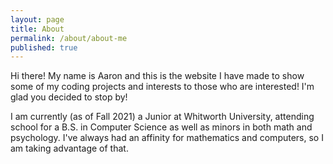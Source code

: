 ```yaml
---
layout: page
title: About
permalink: /about/about-me
published: true
---
```



Hi there! My name is Aaron and this is the website I have made to show some of my coding projects and interests to those who are interested! I'm glad you decided to stop by!

I am currently (as of Fall 2021) a Junior at Whitworth University, attending school for a B.S. in Computer Science as well as minors in both math and psychology. I've always had an affinity for mathematics and computers, so I am taking advantage of that.
